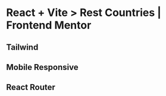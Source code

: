 # React + Vite > Rest Countries | Frontend Mentor

## Tailwind

## Mobile Responsive

## React Router
